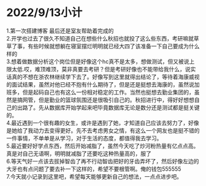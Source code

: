 # 2022/9/13小计
1.第一次搭建博客 最后还是室友帮助着完成的<br>
2.开学也过去了很久不知道自己在想些什么秋招也就投了这么些东西，考研嘛就草草了事，有些时候就想躺在寝室摆烂明明就已经大四了该准备一下自己要成为什么样的<br>
3.想着做数据分析这个岗位但是好像这个hc真不是太多，想做测试，但又被说上限太低.哎，难顶难顶，莫非真要去考研？但是考研好像也不能带给我什么，说实话真的不想在浙农林继续学下去了。好像写到这里就得出结论了，等待着海康威视的面试结果，虽然对他已经不抱有什么期待了，但是还是挺想去海康的，虽然说加班多，但是起码自己也有这么一份相对稳定的工作。当然也挺想去勤业集团的，虽然是搞网管，但是勤业的篮球氛围还是很吸引自己的。秋招进行中，得好好想想自己的出路了。先从数据库开始学起来吧毕竟数据库无论是数分还是测试都是挺关键的。<br> 
4.最近遇到一个很有趣的女生，或许是遇到了她，才知道自己应该去努力了，好像是她给了我动力去变得更好。先不去考虑男女之情，有这么一个网友也是挺不错的一件事情，不单单是从学习，对于生活的态度，都值得我去学习。<br>
5.最近要好好学点东西，然后开始减脂了，虽然今天吃了炒河粉热量有亿点点高。真是对自己无语啊，明明就减脂了还要吃这种热量高的，服了 <br> 
6.等天气好一点该去拔掉智齿了再不行动智齿把好的牙齿弄坏了，然后好像左边的大牙也有点问题了要去补一下这样的，希望不要根管啊。俺的钱包555555  <br>
7.今天就小记录到这里吧，希望每天能够更新自己的想法，一点点进步吧。<br>














